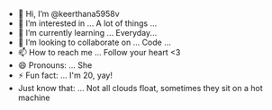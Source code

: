 - 👋 Hi, I’m @keerthana5958v     
- 👀 I’m interested in ... A lot of things ...    
- 🌱 I’m currently learning ... Everyday...     
- 💞️ I’m looking to collaborate on ... Code ...          
- 📫 How to reach me ... Follow your heart <3            
- 😄 Pronouns: ... She   
- ⚡ Fun fact: ... I'm 20, yay!          
- Just know that: ... Not all clouds float, sometimes they sit on a hot machine    
  
<!--- 
keerthana5958v/keerthana5958v is a ✨ special ✨ repository because its `README.md` (this file) appears on your GitHub profile.
You can click the Preview link to take a look at your changes.
--->
